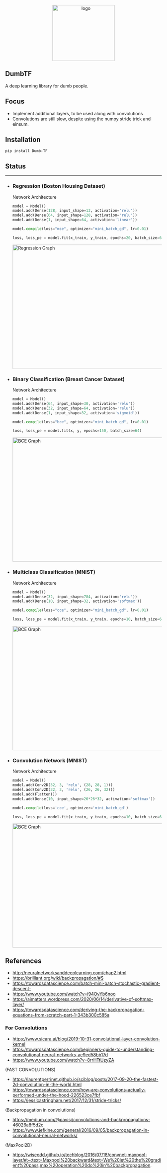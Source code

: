 <p align=center><img src="images/logo.png"
     alt="logo"
     style="height: 180px; width: 200px;" /></p>

DumbTF
---
A deep learning library for dumb people. 

Focus
---
- Implement additional layers, to be used along with convolutions
- Convolutions are still slow, despite using the numpy stride trick and einsum.

## Installation
`pip install Dumb-TF`

## Status 
---
- ### Regression (Boston Housing Dataset)
    Network Architecture
    ```python 
    model = Model()
    model.add(Dense(128, input_shape=13, activation='relu'))
    model.add(Dense(64, input_shape=128, activation='relu'))
    model.add(Dense(1, input_shape=64, activation='linear'))

    model.compile(loss="mse", optimizer="mini_batch_gd", lr=0.01)

    loss, loss_pe = model.fit(x_train, y_train, epochs=20, batch_size=64)
    ```
    <img src="images/regression.png"
     alt="Regression Graph"
     style="margin-right: 10px; height:400px; width: 800px;" />

- ### Binary Classification (Breast Cancer Dataset)
    Network Architecture
    ```python
    model = Model()
    model.add(Dense(64, input_shape=30, activation='relu'))
    model.add(Dense(32, input_shape=64, activation='relu'))
    model.add(Dense(1, input_shape=32, activation='sigmoid'))

    model.compile(loss="bce", optimizer="mini_batch_gd", lr=0.01)

    loss, loss_pe = model.fit(x, y, epochs=150, batch_size=64)
    ```
    <img src="images/bce.png"
     alt="BCE Graph"
     style="margin-right: 10px; height:400px; width: 800px;" />

- ### Multiclass Classification (MNIST)
    Network Architecture
    ```python
    model = Model()
    model.add(Dense(32, input_shape=784, activation='relu'))
    model.add(Dense(10, input_shape=32, activation='softmax'))

    model.compile(loss="cce", optimizer="mini_batch_gd", lr=0.01)

    loss, loss_pe = model.fit(x_train, y_train, epochs=10, batch_size=64)
    ```
    <img src="images/cce.png"
     alt="BCE Graph"
     style="margin-right: 10px; height:400px; width: 800px;" />

- ### Convolution Network (MNIST)
    Network Architecture
    ```python
    model = Model()
    model.add(Conv2D(32, 3, 'relu', (28, 28, 1)))
    model.add(Conv2D(32, 3, 'relu', (26, 26, 32)))
    model.add(Flatten())
    model.add(Dense(10, input_shape=26*26*32, activation='softmax'))

    model.compile(loss='cce', optimizer='mini_batch_gd')

    loss, loss_pe = model.fit(x_train, y_train, epochs=10, batch_size=64)
    ```
    <img src="images/conv.png"
     alt="BCE Graph"
     style="margin-right: 10px; height:400px; width: 800px;" />

## References
- http://neuralnetworksanddeeplearning.com/chap2.html
- https://brilliant.org/wiki/backpropagation/#$
- https://towardsdatascience.com/batch-mini-batch-stochastic-gradient-descent-
- https://www.youtube.com/watch?v=i94OvYb6noo
- https://aimatters.wordpress.com/2020/06/14/derivative-of-softmax-layer/
- https://towardsdatascience.com/deriving-the-backpropagation-equations-from-scratch-part-1-343b300c585a

### For Convolutions
* https://www.sicara.ai/blog/2019-10-31-convolutional-layer-convolution-kernel
* https://towardsdatascience.com/beginners-guide-to-understanding-convolutional-neural-networks-ae9ed58bb17d
* https://www.youtube.com/watch?v=8rrHTtUzyZA

(FAST CONVOLUTIONS)
* https://laurentperrinet.github.io/sciblog/posts/2017-09-20-the-fastest-2d-convolution-in-the-world.html
* https://towardsdatascience.com/how-are-convolutions-actually-performed-under-the-hood-226523ce7fbf
* https://jessicastringham.net/2017/12/31/stride-tricks/

(Backpropagation in convolutions)
* https://medium.com/@pavisj/convolutions-and-backpropagations-46026a8f5d2c
* https://www.jefkine.com/general/2016/09/05/backpropagation-in-convolutional-neural-networks/

(MaxPool2D)
* https://wiseodd.github.io/techblog/2016/07/18/convnet-maxpool-layer/#:~:text=Maxpool%20backward&text=We%20let%20the%20gradient%20pass,max%20operation%20do%20in%20backpropagation.
